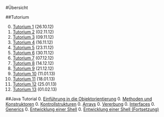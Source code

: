 #Übersicht

##Tutorium

0. [Tutorium 1](tut/tut1.md) (26.10.12)
0. [Tutorium 2](tut/tut2.md) (02.11.12)
0. [Tutorium 3](tut/tut3.md) (09.11.12)
0. [Tutorium 4](tut/tut4.md) (16.11.12)
0. [Tutorium 5](tut/tut5.md) (23.11.12)
0. [Tutorium 6](tut/tut6.md) (30.11.12)
0. [Tutorium 7](tut/tut7.md) (07.12.12)
0. [Tutorium 8](tut/tut8.md) (14.12.12)
0. [Tutorium 9](tut/tut9.md) (21.12.12)
0. [Tutorium 10](tut/tut10.md) (11.01.13)
0. [Tutorium 11](tut/tut11.md) (18.01.13)
0. [Tutorium 12](tut/tut12.md) (25.01.13)
0. [Tutorium 13](tut/tut13.md) (01.02.13)

##Java Tutorial
0. [Einführung in die Objektorientierung](java-tutorial/einfuehrung-oo.md)
0. [Methoden und Konstruktoren](java-tutorial/methoden-konstruktoren.md)
0. [Kontrollstrukturen](java-tutorial/kontrollstrukturen.md)
0. [Arrays](java-tutorial/arrays.md)
0. [Vererbung](java-tutorial/vererbung.md)
0. [Interfaces](java-tutorial/interfaces.md)
0. [Generics](java-tutorial/generics.md)
0. [Entwicklung einer Shell](java-tutorial/entwicklung-shell.md)
0. [Entwicklung einer Shell (Fortsetzung)](java-tutorial/entwicklung-shell-fort.md)
